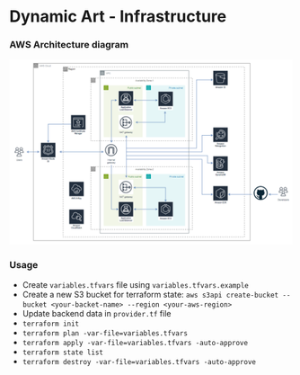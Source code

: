 # Dynamic Art - Infrastructure

### AWS Architecture diagram 
![alt text](https://raw.githubusercontent.com/dm-grinko/dynamic-art/main/readme.png "aws")


### Usage

- Create `variables.tfvars` file using `variables.tfvars.example`
- Create a new S3 bucket for terraform state:
`aws s3api create-bucket --bucket <your-backet-name> --region <your-aws-region>`
- Update backend data in `provider.tf` file
- `terraform init`
- `terraform plan -var-file=variables.tfvars`
- `terraform apply -var-file=variables.tfvars -auto-approve`
- `terraform state list`
- `terraform destroy -var-file=variables.tfvars -auto-approve`

